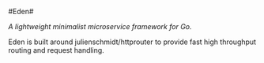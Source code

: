 #Eden#

*A lightweight minimalist microservice framework for Go.*

Eden is built around julienschmidt/httprouter to provide fast high throughput routing and request handling.

